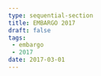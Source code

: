 ```yaml
---
type: sequential-section
title: EMBARGO 2017
draft: false
tags:
 - embargo
 - 2017
date: 2017-03-01
---
```

